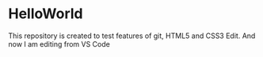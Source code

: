 # HelloWorld
This repository is created to test features of git, HTML5 and CSS3 Edit. And now I am editing from VS Code
